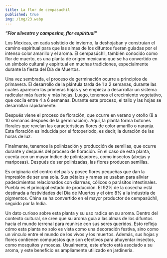 ```yaml
---
title: La flor de cempasuchil
published: true
img: /img/23.webp
---
```


**_"Flor silvestre y campesina, flor espiritual"_**

Los Mexicas, en cada solsticio de invierno, la deshojaban y construían el camino espiritual para que las almas de los difuntos fueran guiadas por el intenso color amarillo y el aroma. El cempasúchil, también conocido como flor de muerto, es una planta de origen mexicano que se ha convertido en un símbolo cultural y espiritual en muchas tradiciones, especialmente durante la fiesta del Día de Muertos.

Una vez sembrada, el proceso de germinación ocurre a principios de primavera. El desarrollo de la plántula tarda de 1 a 2 semanas, durante las cuales aparecen las primeras hojas y se empieza a desarrollar un sistema radicular más fuerte y más hojas. Luego, tenemos el crecimiento vegetativo, que oscila entre 4 a 6 semanas. Durante este proceso, el tallo y las hojas se desarrollan rápidamente.

Después viene el proceso de floración, que ocurre en verano y otoño (8 a 10 semanas después de la germinación). Aquí, la planta forma botones florales que revelan las características flores de color amarillo o naranja. Esta floración es inducida por el fotoperiodo, es decir, la duración de las horas de luz.

Finalmente, tenemos la polinización y producción de semillas, que ocurre durante y después del proceso de floración. En el caso de esta planta, cuenta con un mayor índice de polinizadores, como insectos (abejas y mariposas). Después de ser polinizadas, las flores producen semillas.

Es originaria del centro del país y posee flores pequeñas que dan la impresión de ser una sola. Sus pétalos y ramas se usaban para aliviar padecimientos relacionados con diarreas, cólicos o parásitos intestinales. Puebla es el principal estado de producción. El 92% de la cosecha está destinada a festividades del Día de Muertos y el otro 8% a la industria de pigmentos. China se ha convertido en el mayor productor de cempasúchil, seguido por la India.

Un dato curioso sobre esta planta y su uso radica en su aroma. Dentro del contexto cultural, se cree que su aroma guía a las almas de los difuntos hacia el mundo terrenal para reunirse con sus seres queridos. Esto refleja cómo esta planta no solo es vista como una decoración festiva, sino como un vínculo entre el mundo de los vivos y los muertos. Además, sus hojas y flores contienen compuestos que son efectivos para ahuyentar insectos, como mosquitos y moscas. Usualmente, este efecto está asociado a su aroma, y este beneficio es ampliamente utilizado en jardinería.